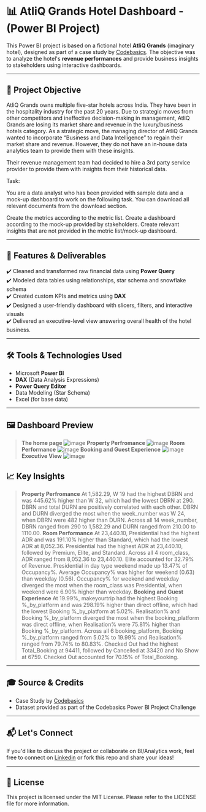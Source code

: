 # 📊 AtliQ Grands Hotel Dashboard - (Power BI Project)

This Power BI project is based on a fictional hotel **AtliQ Grands** (imaginary hotel), designed as part of a case study by [Codebasics](https://www.codebasics.io/). The objective was to analyze the hotel's **revenue performances** and provide business insights to stakeholders using interactive dashboards.

---

## 🚀 Project Objective

AtliQ Grands owns multiple five-star hotels across India. They have been in the hospitality industry for the past 20 years. Due to strategic moves from other competitors and ineffective decision-making in management, AtliQ Grands are losing its market share and revenue in the luxury/business hotels category. As a strategic move, the managing director of AtliQ Grands wanted to incorporate “Business and Data Intelligence” to regain their market share and revenue. However, they do not have an in-house data analytics team to provide them with these insights.

Their revenue management team had decided to hire a 3rd party service provider to provide them with insights from their historical data.

Task:  

You are a data analyst who has been provided with sample data and a mock-up dashboard to work on the following task. You can download all relevant documents from the download section.

Create the metrics according to the metric list.
Create a dashboard according to the mock-up provided by stakeholders.
Create relevant insights that are not provided in the metric list/mock-up dashboard.

---

## 📂 Features & Deliverables

✔️ Cleaned and transformed raw financial data using **Power Query**  
✔️ Modeled data tables using relationships, star schema and snowflake schema  
✔️ Created custom KPIs and metrics using **DAX**  
✔️ Designed a user-friendly dashboard with slicers, filters, and interactive visuals  
✔️ Delivered an executive-level view answering overall health of the hotel business.

---

## 🛠️ Tools & Technologies Used

- Microsoft **Power BI**
- **DAX** (Data Analysis Expressions)
- **Power Query Editor**
- Data Modeling (Star Schema)
- Excel (for base data)

---

## 🖼️ Dashboard Preview

> **The home page**
![image](https://github.com/user-attachments/assets/0e29e456-dd85-402c-838b-3c6ad4c18e43)
> **Property Perfromance**
![image](https://github.com/user-attachments/assets/9bd8f8c9-50cf-44a5-8fcd-0b5392dbd703)
> **Room Performance**
![image](https://github.com/user-attachments/assets/7a192ebc-33b7-4963-93c1-61c1446ed609)
> **Booking and Guest Experience**
![image](https://github.com/user-attachments/assets/57ac85a4-b28c-4a56-af84-652f50f2a806)
> **Executive View**
![image](https://github.com/user-attachments/assets/4b4c2c5c-c994-439f-8bf8-15051d585909)


## 📈 Key Insights
> **Property Perfromance**
At 1,582.29, W 19 had the highest DBRN and was 445.62% higher than W 32, which had the lowest DBRN at 290.﻿﻿
﻿﻿DBRN and total DURN are positively correlated with each other.﻿﻿﻿﻿
﻿﻿DBRN and DURN diverged the most when the week_number was W 24, when DBRN were 482 higher than DURN.﻿﻿
﻿﻿Across all 14 week_number, DBRN ranged from 290 to 1,582.29 and DURN ranged from 210.00 to 1110.00.
> **Room Performance**
At 23,440.10, Presidential had the highest ADR and was 191.10% higher than Standard, which had the lowest ADR at 8,052.36.﻿﻿
﻿﻿Presidential had the highest ADR at 23,440.10, followed by Premium, Elite, and Standard.﻿﻿﻿﻿
﻿﻿Across all 4 room_class, ADR ranged from 8,052.36 to 23,440.10.﻿﻿﻿﻿
﻿﻿Elite accounted for 32.79% of Revenue.﻿﻿﻿﻿
﻿﻿Presidential in day type weekend made up 13.47% of Occupancy%.﻿﻿
﻿﻿Average Occupancy% was higher for weekend (0.63) than weekday (0.56).﻿﻿
﻿﻿Occupancy% for weekend and weekday diverged the most when the room_class was Presidential, when weekend were 6.90% higher than weekday.
> **Booking and Guest Experience**
At 19.99%, makeyourtrip had the highest Booking %_by_platform and was 298.19% higher than direct offline, which had the lowest Booking %_by_platform at 5.02%.﻿﻿﻿﻿
﻿﻿Realisation% and Booking %_by_platform diverged the most when the booking_platform was direct offline, when Realisation% were 75.81% higher than Booking %_by_platform.﻿﻿
﻿﻿Across all 6 booking_platform, Booking %_by_platform ranged from 5.02% to 19.99% and Realisation% ranged from 79.74% to 80.83%.﻿﻿﻿
﻿﻿Checked Out had the highest Total_Booking at 94411, followed by Cancelled at 33420 and No Show at 6759.﻿﻿﻿﻿
﻿﻿Checked Out accounted for 70.15% of Total_Booking.﻿﻿

---

## 🎓 Source & Credits

- Case Study by [Codebasics](https://www.codebasics.io/)
- Dataset provided as part of the Codebasics Power BI Project Challenge

---

## 📬 Let's Connect

If you'd like to discuss the project or collaborate on BI/Analytics work, feel free to connect on [Linkedin](www.linkedin.com/in/contactsreevedhhareesh) or fork this repo and share your ideas!

---

## 📄 License

This project is licensed under the MIT License. Please refer to the LICENSE file for more information.
